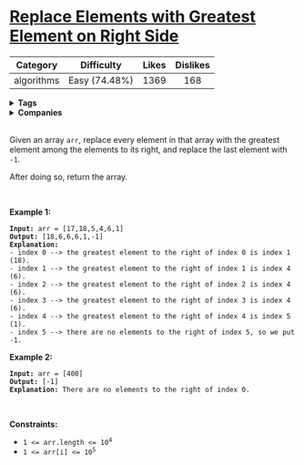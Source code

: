 # [Replace Elements with Greatest Element on Right Side](https://leetcode.com/problems/replace-elements-with-greatest-element-on-right-side/description/)

| Category | Difficulty | Likes | Dislikes |
| :------: | :--------: | :---: | :------: |
| algorithms | Easy (74.48%) | 1369 | 168 |

<details>
  <summary><strong>Tags</strong></summary>

  

</details>

<details>
  <summary><strong>Companies</strong></summary>

  

</details>
<br />
<p>Given an array <code>arr</code>,&nbsp;replace every element in that array with the greatest element among the elements to its&nbsp;right, and replace the last element with <code>-1</code>.</p>

<p>After doing so, return the array.</p>

<p>&nbsp;</p>
<p><strong>Example 1:</strong></p>

<pre><code><strong>Input:</strong> arr = [17,18,5,4,6,1]
<strong>Output:</strong> [18,6,6,6,1,-1]
<strong>Explanation:</strong> 
- index 0 --&gt; the greatest element to the right of index 0 is index 1 (18).
- index 1 --&gt; the greatest element to the right of index 1 is index 4 (6).
- index 2 --&gt; the greatest element to the right of index 2 is index 4 (6).
- index 3 --&gt; the greatest element to the right of index 3 is index 4 (6).
- index 4 --&gt; the greatest element to the right of index 4 is index 5 (1).
- index 5 --&gt; there are no elements to the right of index 5, so we put -1.</code></pre>

<p><strong>Example 2:</strong></p>

<pre><code><strong>Input:</strong> arr = [400]
<strong>Output:</strong> [-1]
<strong>Explanation:</strong> There are no elements to the right of index 0.</code></pre>

<p>&nbsp;</p>
<p><strong>Constraints:</strong></p>

<ul>
  <li><code>1 &lt;= arr.length &lt;= 10<sup>4</sup></code></li>
  <li><code>1 &lt;= arr[i] &lt;= 10<sup>5</sup></code></li>
</ul>

